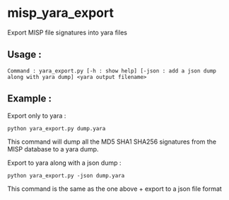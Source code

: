 # misp_yara_export
Export MISP file signatures into yara files

## Usage :

```Command : yara_export.py [-h : show help] [-json : add a json dump along with yara dump] <yara output filename>```

## Example :

Export only to yara :

```python yara_export.py dump.yara ``` 

This command will dump all the MD5 SHA1 SHA256 signatures from the MISP database to a yara dump.

Export to yara along with a json dump :

``` python yara_export.py -json dump.yara ``` 

This command is the same as the one above + export to a json file format



